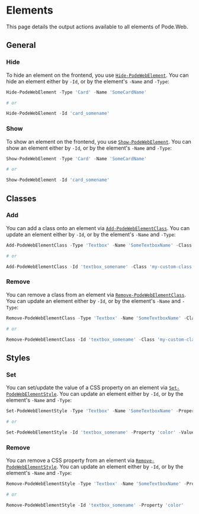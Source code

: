 # Elements

This page details the output actions available to all elements of Pode.Web.

## General

### Hide

To hide an element on the frontend, you use [`Hide-PodeWebElement`](../../../Functions/Outputs/Hide-PodeWebElement). You can hide an element either by `-Id`, or by the element's `-Name` and `-Type`:

```powershell
Hide-PodeWebElement -Type 'Card' -Name 'SomeCardName'

# or

Hide-PodeWebElement -Id 'card_somename'
```

### Show

To show an element on the frontend, you use [`Show-PodeWebElement`](../../../Functions/Outputs/Show-PodeWebElement). You can show an element either by `-Id`, or by the element's `-Name` and `-Type`:

```powershell
Show-PodeWebElement -Type 'Card' -Name 'SomeCardName'

# or

Show-PodeWebElement -Id 'card_somename'
```

## Classes

### Add

You can add a class onto an element via [`Add-PodeWebElementClass`](../../../Functions/Outputs/Add-PodeWebElementClass). You can update an element either by `-Id`, or by the element's `-Name` and `-Type`:

```powershell
Add-PodeWebElementClass -Type 'Textbox' -Name 'SomeTextboxName' -Class 'my-custom-class'

# or

Add-PodeWebElementClass -Id 'textbox_somename' -Class 'my-custom-class'
```

### Remove

You can remove a class from an element via [`Remove-PodeWebElementClass`](../../../Functions/Outputs/Remove-PodeWebElementClass). You can update an element either by `-Id`, or by the element's `-Name` and `-Type`:

```powershell
Remove-PodeWebElementClass -Type 'Textbox' -Name 'SomeTextboxName' -Class 'my-custom-class'

# or

Remove-PodeWebElementClass -Id 'textbox_somename' -Class 'my-custom-class'
```

## Styles

### Set

You can set/update the value of a CSS property on an element via [`Set-PodeWebElementStyle`](../../../Functions/Outputs/Set-PodeWebElementStyle). You can update an element either by `-Id`, or by the element's `-Name` and `-Type`:

```powershell
Set-PodeWebElementStyle -Type 'Textbox' -Name 'SomeTextboxName' -Property 'color' -Value 'red'

# or

Set-PodeWebElementStyle -Id 'textbox_somename' -Property 'color' -Value 'red'
```

### Remove

You can remove a CSS property from an element via [`Remove-PodeWebElementStyle`](../../../Functions/Outputs/Remove-PodeWebElementStyle). You can update an element either by `-Id`, or by the element's `-Name` and `-Type`:

```powershell
Remove-PodeWebElementStyle -Type 'Textbox' -Name 'SomeTextboxName' -Property 'color'

# or

Remove-PodeWebElementStyle -Id 'textbox_somename' -Property 'color'
```
